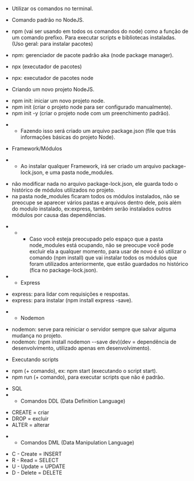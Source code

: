 * Utilizar os comandos no terminal.

* Comando padrão no NodeJS.

- npm (vai ser usando em todos os comandos do node) como a função de um comando prefixo. Para executar scripts e bibliotecas instaladas. (Uso geral: para instalar pacotes)
- npm: gerenciador de pacote padrão aka (node package manager).

- npx (executador de pacotes)
- npx: executador de pacotes node

* Criando um novo projeto NodeJS.

- npm init: iniciar um novo projeto node.
- npm init (criar o projeto node para ser configurado manualmente).
- npm init -y (criar o projeto node com um preenchimento padrão).

* * Fazendo isso será criado um arquivo package.json (file que trás informações básicas do projeto Node).

* Framework/Módulos
* * Ao instalar qualquer Framework, irá ser criado um arquivo package-lock.json, e uma pasta node_modules.
- não modificar nada no arquivo package-lock.json, ele guarda todo o histórico de módulos utilizados no projeto.
- na pasta node_modules ficaram todos os módulos instalados,  não se preocupe se aparecer vários pastas e arquivos dentro dele, pois além do modulo instalado, ex:express, também serão instalados outros módulos por causa das dependências.

* * * Caso você esteja preocupado pelo espaço que a pasta node_modules está ocupando, não se preocupe você pode excluir ela a qualquer momento, para usar de novo é só utilizar o comando (npm install) que vai instalar todos os módulos que foram utilizados anteriormente, que estão guardados no histórico (fica no package-lock.json).

* * Express
- express: para lidar com requisições e respostas.
- express: para instalar (npm install express -save).

* * Nodemon
- nodemon: serve para reiniciar o servidor sempre que salvar alguma mudança no projeto.
- nodemon: (npm install nodemon --save dev)(dev = dependência de desenvolvimento, utilizado apenas em desenvolvimento).

* Executando scripts

- npm (+ comando), ex: npm start (executando o script start).
- npm run (+ comando), para executar scripts que não é padrão.



* SQL
* * Comandos DDL (Data Definition Language)

- CREATE = criar
- DROP = excluir
- ALTER = alterar

* * Comandos DML (Data Manipulation Language)

- C - Create = INSERT
- R - Read = SELECT
- U - Update = UPDATE
- D - Delete = DELETE
